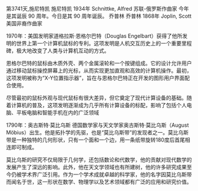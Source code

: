 第3741天,施尼特凯
施尼特凯 1934年
Schnittke, Alfred 苏联-俄罗斯作曲家
今年是其诞辰 90 周年。今日是其 90 周年诞辰。
乔普林
乔普林 1868年
Joplin, Scott 美国非裔作曲家
 
1970年：美国发明家道格拉斯·恩格尔巴特（Douglas Engelbart）获得了他所发明的世界上第一个计算机鼠标的专利。这项发明是人机交互历史上的一个重要里程碑，极大地改变了人类与计算机互动的方式。

恩格尔巴特的鼠标由木质外壳、两个金属滚轮和一个按键组成。它的设计允许用户通过移动鼠标操控屏幕上的光标，从而实现更加直观和高效的计算机操作。最初，这项发明被称为“X-Y位置指示器”，旨在与恩格尔巴特正在开发的图形用户界面配合使用。

尽管最初的鼠标外观与现代鼠标有很大差异，但它奠定了现代计算设备的基础。随着计算机的普及，这项发明逐渐成为几乎所有计算设备的标配，影响了包括个人电脑、平板电脑和智能手机在内的广泛领域

1790年：奥古斯特·莫比乌斯
德国数学家与天文学家奥古斯特·莫比乌斯（August Möbius）出生。他是拓扑学的先驱，也是“莫比乌斯带”的发现者之一。莫比乌斯带是一种独特的几何形状，只有一个面和一个边，用一条纸带旋转180度后首尾相连即可制成。

莫比乌斯的研究不仅局限于几何学，还包括数论和代数学，他的贡献对现代数学的发展产生了深远的影响。此外，他在天文学领域也有所建树，他的许多研究成果至今仍被学术界广泛引用。作为一个学术成就卓越的科学家，他的名字因莫比乌斯带而闻名于世，这一形状在数学、物理学以及艺术领域都有广泛的应用和研究价值。
